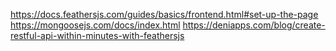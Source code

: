 https://docs.feathersjs.com/guides/basics/frontend.html#set-up-the-page
https://mongoosejs.com/docs/index.html
https://deniapps.com/blog/create-restful-api-within-minutes-with-feathersjs